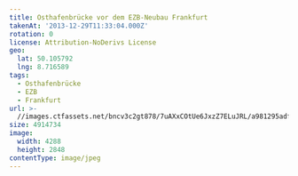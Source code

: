 ```yaml
---
title: Osthafenbrücke vor dem EZB-Neubau Frankfurt
takenAt: '2013-12-29T11:33:04.000Z'
rotation: 0
license: Attribution-NoDerivs License
geo:
  lat: 50.105792
  lng: 8.716589
tags:
  - Osthafenbrücke
  - EZB
  - Frankfurt
url: >-
  //images.ctfassets.net/bncv3c2gt878/7uAXxCOtUe6JxzZ7ELuJRL/a981295adf3586e777da1b1ba0bdf037/osthafenbrcke-vor-dem-ezb-neubau-frankfurt_11625244125_o
size: 4914734
image:
  width: 4288
  height: 2848
contentType: image/jpeg
---
```


